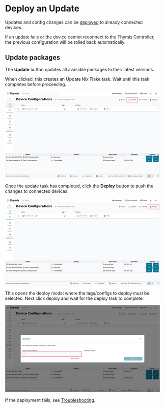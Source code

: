 # Deploy an Update

Updates and config changes can be [deployed](../reference/concepts/deployment.md) to already connected devices.

If an update fails or the device cannot reconnect to the Thymis Controller, the previous configuration will be rolled back automatically.

## Update packages

The **Update** button updates all available packages to their latest versions.

When clicked, this creates an Update Nix Flake task.
Wait until this task completes before proceeding.

![Update](./Color-scheme-light-deploy-update-1-linux.png)

Once the update task has completed, click the **Deploy** button to push the changes to connected devices.

![Deploy](./Color-scheme-light-deploy-update-2-linux.png)

This opens the deploy modal where the tags/configs to deploy must be selected.
Next click deploy and wait for the deploy task to complete.

![Deploy Modal](./Color-scheme-light-deploy-update-3-linux.png)

If the deployment fails, see [Troubleshooting](troubleshooting.md).
